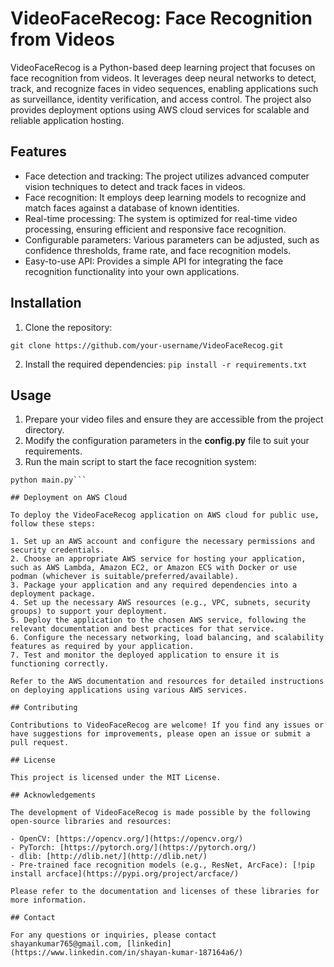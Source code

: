 # VideoFaceRecog: Face Recognition from Videos

VideoFaceRecog is a Python-based deep learning project that focuses on face recognition from videos. It leverages deep neural networks to detect, track, and recognize faces in video sequences, enabling applications such as surveillance, identity verification, and access control. The project also provides deployment options using AWS cloud services for scalable and reliable application hosting.

## Features

- Face detection and tracking: The project utilizes advanced computer vision techniques to detect and track faces in videos.
- Face recognition: It employs deep learning models to recognize and match faces against a database of known identities.
- Real-time processing: The system is optimized for real-time video processing, ensuring efficient and responsive face recognition.
- Configurable parameters: Various parameters can be adjusted, such as confidence thresholds, frame rate, and face recognition models.
- Easy-to-use API: Provides a simple API for integrating the face recognition functionality into your own applications.

## Installation

1. Clone the repository:

```
git clone https://github.com/your-username/VideoFaceRecog.git
```

2. Install the required dependencies:
```pip install -r requirements.txt```

## Usage

1. Prepare your video files and ensure they are accessible from the project directory.
2. Modify the configuration parameters in the <b>config.py</b> file to suit your requirements.
3. Run the main script to start the face recognition system:
```shell
python main.py```

## Deployment on AWS Cloud

To deploy the VideoFaceRecog application on AWS cloud for public use, follow these steps:

1. Set up an AWS account and configure the necessary permissions and security credentials.
2. Choose an appropriate AWS service for hosting your application, such as AWS Lambda, Amazon EC2, or Amazon ECS with Docker or use podman (whichever is suitable/preferred/available).
3. Package your application and any required dependencies into a deployment package.
4. Set up the necessary AWS resources (e.g., VPC, subnets, security groups) to support your deployment.
5. Deploy the application to the chosen AWS service, following the relevant documentation and best practices for that service.
6. Configure the necessary networking, load balancing, and scalability features as required by your application.
7. Test and monitor the deployed application to ensure it is functioning correctly.

Refer to the AWS documentation and resources for detailed instructions on deploying applications using various AWS services.

## Contributing

Contributions to VideoFaceRecog are welcome! If you find any issues or have suggestions for improvements, please open an issue or submit a pull request.

## License

This project is licensed under the MIT License.

## Acknowledgements

The development of VideoFaceRecog is made possible by the following open-source libraries and resources:

- OpenCV: [https://opencv.org/](https://opencv.org/)
- PyTorch: [https://pytorch.org/](https://pytorch.org/)
- dlib: [http://dlib.net/](http://dlib.net/)
- Pre-trained face recognition models (e.g., ResNet, ArcFace): [!pip install arcface](https://pypi.org/project/arcface/)

Please refer to the documentation and licenses of these libraries for more information.

## Contact

For any questions or inquiries, please contact shayankumar765@gmail.com, [linkedin](https://www.linkedin.com/in/shayan-kumar-187164a6/)

